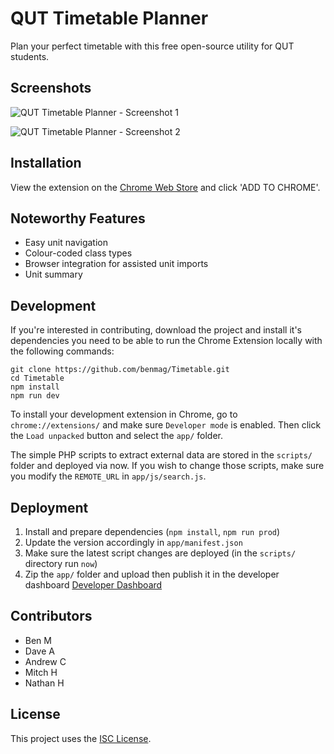 # QUT Timetable Planner
Plan your perfect timetable with this free open-source utility for QUT students.

## Screenshots
![QUT Timetable Planner - Screenshot 1](https://raw.githubusercontent.com/benmag/Timetable/master/screenshot.png "Timetable Screenshot")

![QUT Timetable Planner - Screenshot 2](https://raw.githubusercontent.com/benmag/Timetable/master/screenshot2.png "Timetable Screenshot")

## Installation
View the extension on the [Chrome Web Store](https://chrome.google.com/webstore/detail/iakogcgjbbfakakbpmlocfgabpdhboja) and click 'ADD TO CHROME'.

## Noteworthy Features
- Easy unit navigation
- Colour-coded class types 
- Browser integration for assisted unit imports
- Unit summary

## Development
If you're interested in contributing, download the project and install it's dependencies you need to be able to run the Chrome Extension locally with the following commands:
```
git clone https://github.com/benmag/Timetable.git
cd Timetable
npm install
npm run dev
```

To install your development extension in Chrome, go to `chrome://extensions/` and make sure `Developer mode` is enabled. Then click the `Load unpacked` button and select the `app/` folder. 


The simple PHP scripts to extract external data are stored in the `scripts/` folder and deployed via now. If you wish to change those scripts, make sure you modify the `REMOTE_URL` in `app/js/search.js`.

## Deployment

1. Install and prepare dependencies (`npm install`, `npm run prod`)
2. Update the version accordingly in `app/manifest.json`
2. Make sure the latest script changes are deployed (in the `scripts/` directory run `now`) 
4. Zip the `app/` folder and upload then publish it in the developer dashboard [Developer Dashboard](https://chrome.google.com/webstore/developer/dashboard) 


## Contributors 
- Ben M 
- Dave A
- Andrew C
- Mitch H
- Nathan H


## License
This project uses the [ISC License](http://opensource.org/licenses/ISC).
